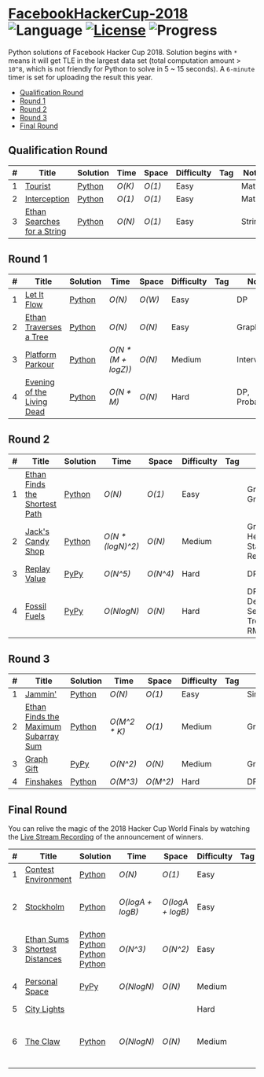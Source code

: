 # [FacebookHackerCup-2018](https://www.facebook.com/hackercup/past_rounds/) ![Language](https://img.shields.io/badge/language-Python-orange.svg) [![License](https://img.shields.io/badge/license-CC%203.0-blue.svg)](https://creativecommons.org/licenses/by-nc/3.0/) ![Progress](https://img.shields.io/badge/progress-20%20%2F%2021-ff69b4.svg)


Python solutions of Facebook Hacker Cup 2018. Solution begins with `*` means it will get TLE in the largest data set (total computation amount > `10^8`, which is not friendly for Python to solve in 5 ~ 15 seconds). A `6-minute` timer is set for uploading the result this year.

* [Qualification Round](https://github.com/kamyu104/FacebookHackerCup-2018#qualification-round)
* [Round 1](https://github.com/kamyu104/FacebookHackerCup-2018#round-1)
* [Round 2](https://github.com/kamyu104/FacebookHackerCup-2018#round-2)
* [Round 3](https://github.com/kamyu104/FacebookHackerCup-2018#round-3)
* [Final Round](https://github.com/kamyu104/FacebookHackerCup-2018#final-round)

## Qualification Round
| # | Title | Solution | Time | Space | Difficulty | Tag | Note |
|---| ----- | -------- | ---- | ----- | ---------- | --- | ---- |
|1| [Tourist](https://www.facebook.com/hackercup/problem/1632703893518337/)| [Python](./Qualification%20Round/tourist.py)| _O(K)_ | _O(1)_ | Easy | | Math |
|2| [Interception](https://www.facebook.com/hackercup/problem/175329729852444/)| [Python](./Qualification%20Round/interception.py)| _O(1)_ | _O(1)_ | Easy | | Math |
|3| [Ethan Searches for a String](https://www.facebook.com/hackercup/problem/1153996538071503/)| [Python](./Qualification%20Round/ethan-searches-for-a-string.py)| _O(N)_ | _O(1)_ | Easy | | String |

## Round 1
| # | Title | Solution | Time | Space | Difficulty | Tag | Note |
|---| ----- | -------- | ---- | ----- | ---------- | --- | ---- |
|1| [Let It Flow](https://www.facebook.com/hackercup/problem/180494849326631/)| [Python](./Round%201/let-it-flow.py)| _O(N)_ | _O(W)_ | Easy | | DP |
|2| [Ethan Traverses a Tree](https://www.facebook.com/hackercup/problem/232395994158286/)| [Python](./Round%201/ethan-traverses-a-tree.py)| _O(N)_ | _O(N)_ | Easy | | Graph |
|3| [Platform Parkour](https://www.facebook.com/hackercup/problem/1892930427431211/)| [Python](./Round%201/platform-parkour.py)| _O(N * (M + logZ))_ | _O(N)_ | Medium | | Intervals |
|4| [Evening of the Living Dead](https://www.facebook.com/hackercup/problem/359971574540051/)| [Python](./Round%201/evening-of-the-living-dead.py)| _O(N * M)_ | _O(N)_ | Hard | | DP, Probability |

## Round 2
| # | Title | Solution | Time | Space | Difficulty | Tag | Note |
|---| ----- | -------- | ---- | ----- | ---------- | --- | ---- |
|1| [Ethan Finds the Shortest Path](https://www.facebook.com/hackercup/problem/988017871357549/)| [Python](./Round%202/ethan_finds_the_shortest_path.py)| _O(N)_ | _O(1)_ | Easy | | Graph, Greedy |
|2| [Jack's Candy Shop](https://www.facebook.com/hackercup/problem/638251746380051/)| [Python](./Round%202/jacks_candy_shop.py)| _O(N * (logN)^2)_ | _O(N)_ | Medium | | Greedy, Heap, Stack, Recursion |
|3| [Replay Value](https://www.facebook.com/hackercup/problem/271442536778669/)| [PyPy](./Round%202/replay_value.py)| _O(N^5)_ | _O(N^4)_ | Hard | | DP |
|4| [Fossil Fuels](https://www.facebook.com/hackercup/problem/469838700128124/)| [PyPy](./Round%202/fossil_fuels.py)| _O(NlogN)_ | _O(N)_ | Hard | | DP, Mono Deque, Segment Tree, RMQ |

## Round 3
| # | Title | Solution | Time | Space | Difficulty | Tag | Note |
|---| ----- | -------- | ---- | ----- | ---------- | --- | ---- |
|1| [Jammin'](https://www.facebook.com/hackercup/problem/1851349144951409/)| [Python](./Round%203/jammin.py)| _O(N)_ | _O(1)_ | Easy | | Simulation |
|2| [Ethan Finds the Maximum Subarray Sum](https://www.facebook.com/hackercup/problem/467235440368329/)| [Python](./Round%203/ethan_finds_the_maximum_subarray_sum.py)| _O(M^2 * K)_ | _O(1)_ | Medium | | Greedy |
|3| [Graph Gift](https://www.facebook.com/hackercup/problem/234060297329233/)| [PyPy](./Round%203/graph_gift.py)| _O(N^2)_ | _O(N)_ | Medium | | Greedy |
|4| [Finshakes](https://www.facebook.com/hackercup/problem/206776773482750/)| [Python](./Round%203/finshakes.py)| _O(M^3)_ | _O(M^2)_ | Hard | | DP |

## Final Round
You can relive the magic of the 2018 Hacker Cup World Finals by watching the [Live Stream Recording](https://www.facebook.com/hackercup/videos/1066267066866252/) of the announcement of winners.

| # | Title | Solution | Time | Space | Difficulty | Tag | Note |
|---| ----- | -------- | ---- | ----- | ---------- | --- | ---- |
|1| [Contest Environment](https://www.facebook.com/hackercup/problem/1983047265329089/)| [Python](./Final%20Round/contest_environment.py) | _O(N)_ | _O(1)_ | Easy | | Math |
|2| [Stockholm](https://www.facebook.com/hackercup/problem/2019100985085971/)| [Python](./Final%20Round/stockholm.py) | _O(logA + logB)_ | _O(logA + logB)_ | Easy | | Binary Tree, Bit Manipulation, Greedy |
|3| [Ethan Sums Shortest Distances](https://www.facebook.com/hackercup/problem/278591946122939/)| [Python](./Final%20Round/ethan_sums_shortest_distances.py)<br> [Python](./Final%20Round/ethan_sums_shortest_distances2.py)<br> [Python](./Final%20Round/ethan_sums_shortest_distances3.py)<br> [Python](./Final%20Round/ethan_sums_shortest_distances4.py) | _O(N^3)_ | _O(N^2)_ | Easy | | Prefix Sum, DP |
|4| [Personal Space](https://www.facebook.com/hackercup/problem/659927157741948/)| [PyPy](./Final%20Round/personal_space.py) | _O(NlogN)_ | _O(N)_ | Medium | | Skip List, Line Sweep, DP |
|5| [City Lights](https://www.facebook.com/hackercup/problem/162710881087828/)| | | | Hard | | |
|6| [The Claw](https://www.facebook.com/hackercup/problem/278597692763175/)| [Python](./Final%20Round/the_claw.py) | _O(NlogN)_ | _O(N)_ | Medium | | Mono Stack, Binary Search, Segment Tree, DP |

